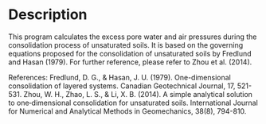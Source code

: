 # Description
This program calculates the excess pore water and air pressures during the consolidation process of unsaturated soils. It is based on the governing equations proposed for the consolidation of unsaturated soils by Fredlund and Hasan (1979). For further reference, please refer to Zhou et al. (2014).

References:
Fredlund, D. G., & Hasan, J. U. (1979). One-dimensional consolidation of layered systems. Canadian Geotechnical Journal, 17, 521-531.
Zhou, W. H., Zhao, L. S., & Li, X. B. (2014). A simple analytical solution to one‐dimensional consolidation for unsaturated soils. International Journal for Numerical and Analytical Methods in Geomechanics, 38(8), 794-810.

